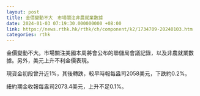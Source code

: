 ```yaml
---
layout: post
title: 金價變動不大　市場關注非農就業數據
date: 2024-01-03 07:19:30.000000000 +08:00
link: https://news.rthk.hk/rthk/ch/component/k2/1734709-20240103.htm
categories: rthk
---
```


金價變動不大。市場關注美國本周將會公布的聯儲局會議記錄，以及非農就業數據。另外，美元上升不利金價表現。

現貨金初段曾升近1%，其後轉跌，較早時報每盎司2058美元，下跌約0.2%。

紐約期金收報每盎司2073.4美元，上升不足0.1%。
